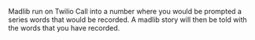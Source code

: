 Madlib run on Twilio
Call into a number where you would be prompted a series words that would be recorded.
A madlib story will then be told with the words that you have recorded.